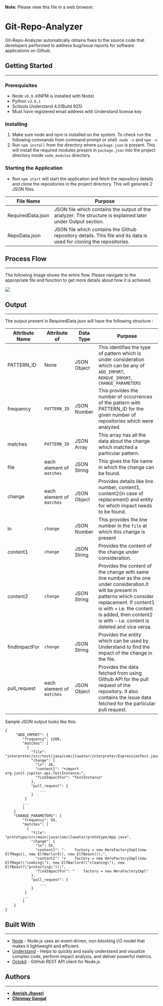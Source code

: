 **Note:**	Please view this file in a web browser.

# Git-Repo-Analyzer

Git-Repo-Analyzer automatically obtains fixes to the source code that developers performed to address bug/issue reports for software applications on Github.

## Getting Started

----------

### Prerequisites

- Node `v9.9.0`(NPM is installed with Node)
- Python `v3.6.1`
- Scitools Understand 4.0(Build 925)
- Must have registered email address with Understand license key

### Installing

1. Make sure node and npm is installed on the system. To check run the following commands from command prompt or shell.
	`node -v` and `npm -v`
2. Run `npm install` from the directory where `package.json` is present.
This will install the required modules present in `package.json` into the project directory inside `node_modules` directory.

### Starting the Application
- Run `npm start` will start the application and fetch the repository details and clone the repositories in the project directory. This will generate 2 JSON files.
	
File Name|Purpose
--|--
RequiredData.json|JSON file which contains the output of the analyzer. The structure is explained later under Output section.
RepoData.json|JSON file which contains the Github repository details. This file and its data is used for cloning the repositories.


## Process Flow
----------
The following image shows the entire flow. Please navigate to the appropriate file and function to get more details about how it is achieved.

![](https://bitbucket.org/ajhave5/amrish_jhaveri_chinmay_gangal_hw2/raw/master/diagrams/Process_Flow.PNG)
 
## Output

----------
The output present in RequiredData.json will have the following structure :

Attribute Name|Attribute of|Data Type|Purpose
--|--|--|--
PATTERN_ID|None|JSON Object|This identifies the type of pattern which is under consideration which can be any of `ADD_IMPORT`, `REMOVE_IMPORT`, `CHANGE_PARAMETERS`
frequency|`PATTERN_ID`|JSON Number|This provides the number of occurrences of the pattern with PATTERN_ID for the given number of repositories which were analyzed.
matches|`PATTERN_ID`|JSON Array|This array has all the data about the change which matched a particular pattern.
file|each element of `matches`|JSON String|This gives the file name in which the change can be found.
change|each element of `matches`|JSON Object|Provides details like line number, content1, content2(in case of replacement) and entity for which impact needs to be found.
ln|`change`|JSON Number|This provides the line number in the `file` at which this change is present
content1|`change`|JSON String|Provides the content of the change under consideration.
content2|`change`|JSON String|Provides the content of the change with same line number as the one under consideration.It will be present in patterns which consider replacement. If content1 is with + i.e. the content is added, then content2 is with - i.e. content is deleted and vice versa.
findImpactFor|`change`|JSON String | Provides the entity which can be used by Understand to find the impact of the change in the file.
pull_request|each element of `matches`|JSON Object|Provides the data fetched from using Github API for the pull request of the repository. It also contains the issue data fetched for the particular pull request.

Sample JSON output looks like this:

	{
		 "ADD_IMPORT": {
		    "frequency": 1208,
		    "matches": [
		      {
		        "file": "interpreter/src/test/java/com/iluwatar/interpreter/ExpressionTest.java",
		        "change": {
		          "ln": 26,
		          "content1": "+import org.junit.jupiter.api.TestInstance;",
		          "findImpactFor": "TestInstance"
		        },
		        "pull_request": {
					...
				}
			 }	
			...
			]
		}
		"CHANGE_PARAMETERS": {
	    	"frequency": 59,
		    "matches": [
		      {
		        "file": "prototype/src/main/java/com/iluwatar/prototype/App.java",
		        "change": {
		          "ln": 55,
		          "content1": "-    factory = new HeroFactoryImpl(new ElfMage(), new ElfWarlord(), new ElfBeast());",
		          "content2": "+    factory = new HeroFactoryImpl(new ElfMage(\"cooking\"), new ElfWarlord(\"cleaning\"), new ElfBeast(\"protecting\"));",
		          "findImpactFor": "    factory = new HeroFactoryImpl"
		        },
		        "pull_request": {
					...
				}
			 }	
			...
			]
		}
	}	


## Built With

----------

* [Node](https://nodejs.org/en/) - Node.js uses an event-driven, non-blocking I/O model that makes it lightweight and efficient.
* [Understand](https://scitools.com/static-analysis-tool/) -  Helps to quickly and easily understand and visualize complex code, perform impact analysis, and deliver powerful metrics.
* [Octokit](https://github.com/octokit/rest.js) - GitHub REST API client for Node.js

## Authors

----------

* [**Amrish Jhaveri**](https://github.com/AmrishJhaveri)
* [**Chinmay Gangal**](https://github.com/chinmay2312)